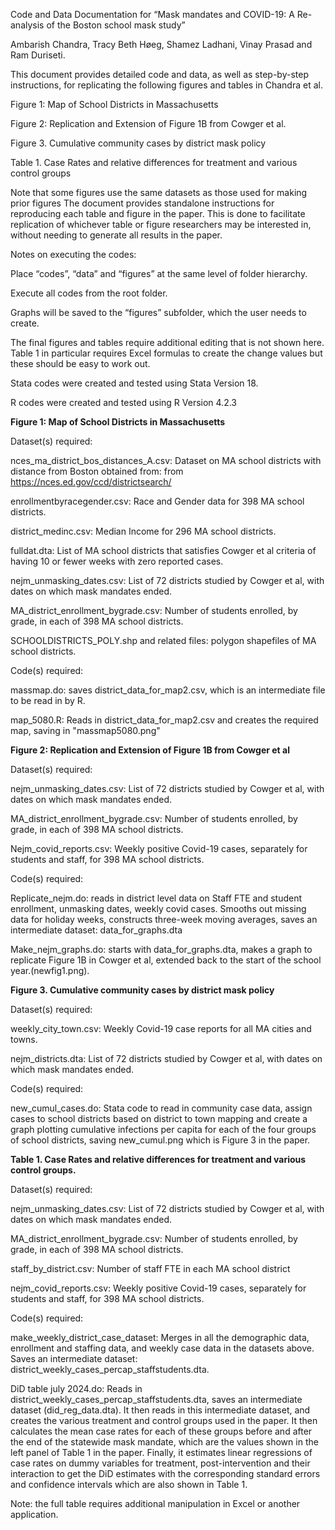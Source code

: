 Code and Data Documentation for “Mask mandates and COVID-19: A Re-analysis of the Boston school mask study”

Ambarish Chandra, Tracy Beth Høeg, Shamez Ladhani, Vinay Prasad and Ram Duriseti.

This document provides detailed code and data, as well as step-by-step instructions, for replicating the following figures and tables in Chandra et al.

Figure 1: Map of School Districts in Massachusetts

Figure 2: Replication and Extension of Figure 1B from Cowger et al.

Figure 3. Cumulative community cases by district mask policy


Table 1. Case Rates and relative differences for treatment and various control groups

Note that some figures use the same datasets as those used for making prior figures  The document provides standalone instructions for reproducing each table and figure in the paper. This is done to facilitate replication of whichever table or figure researchers may be interested in, without needing to generate all results in the paper.

Notes on executing the codes:

Place “codes”, “data” and “figures” at the same level of folder hierarchy.

Execute all codes from the root folder.

Graphs will be saved to the “figures” subfolder, which the user needs to create.

The final figures and tables require additional editing that is not shown here. Table 1 in particular requires Excel formulas to create the change values but these should be easy to work out. 

Stata codes were created and tested using Stata Version 18.

R codes were created and tested using R Version 4.2.3


**Figure 1: Map of School Districts in Massachusetts**

Dataset(s) required:

nces_ma_district_bos_distances_A.csv: Dataset on MA school districts with distance from Boston obtained from: from https://nces.ed.gov/ccd/districtsearch/

enrollmentbyracegender.csv: Race and Gender data for 398 MA school districts.

district_medinc.csv: Median Income for 296 MA school districts.

fulldat.dta: List of MA school districts that satisfies Cowger et al criteria of having 10 or fewer weeks with zero reported cases. 

nejm_unmasking_dates.csv: List of 72 districts studied by Cowger et al, with dates on which mask mandates ended.

MA_district_enrollment_bygrade.csv: Number of students enrolled, by grade, in each of 398 MA school districts.

SCHOOLDISTRICTS_POLY.shp and related files: polygon shapefiles of MA school districts.

Code(s) required:

massmap.do: saves district_data_for_map2.csv, which is an intermediate file to be read in by R.

map_5080.R: Reads in district_data_for_map2.csv and creates the required map, saving in "massmap5080.png"


**Figure 2: Replication and Extension of Figure 1B from Cowger et al**

Dataset(s) required:

nejm_unmasking_dates.csv: List of 72 districts studied by Cowger et al, with dates on which mask mandates ended.

MA_district_enrollment_bygrade.csv: Number of students enrolled, by grade, in each of 398 MA school districts.

Nejm_covid_reports.csv: Weekly positive Covid-19 cases, separately for students and staff, for 398 MA school districts.


Code(s) required:

Replicate_nejm.do: reads in district level data on Staff FTE and student enrollment, unmasking dates, weekly covid cases. Smooths out missing data for holiday weeks, constructs three-week moving averages, saves an intermediate dataset: data_for_graphs.dta

Make_nejm_graphs.do: starts with data_for_graphs.dta, makes a graph to replicate Figure 1B in Cowger et al, extended back to the start of the school year.(newfig1.png). 


**Figure 3. Cumulative community cases by district mask policy**

Dataset(s) required: 

weekly_city_town.csv: Weekly Covid-19 case reports for all MA cities and towns. 

nejm_districts.dta: List of 72 districts studied by Cowger et al, with dates on which mask mandates ended.

Code(s) required: 

new_cumul_cases.do: Stata code to read in community case data, assign cases to school districts based on district to town mapping and create a graph plotting cumulative infections per capita for each of the four groups of school districts, saving new_cumul.png which is Figure 3 in the paper.


**Table 1. Case Rates and relative differences for treatment and various control groups.**


Dataset(s) required:

nejm_unmasking_dates.csv: List of 72 districts studied by Cowger et al, with dates on which mask mandates ended.

MA_district_enrollment_bygrade.csv: Number of students enrolled, by grade, in each of 398 MA school districts.

staff_by_district.csv: Number of staff FTE in each MA school district

nejm_covid_reports.csv: Weekly positive Covid-19 cases, separately for students and staff, for 398 MA school districts.

Code(s) required:

make_weekly_district_case_dataset: Merges in all the demographic data, enrollment and staffing data, and weekly case data in the datasets above. Saves an intermediate dataset: district_weekly_cases_percap_staffstudents.dta.

DiD table july 2024.do: Reads in district_weekly_cases_percap_staffstudents.dta, saves an intermediate dataset (did_reg_data.dta). It then reads in this intermediate dataset, and creates the various treatment and control groups used in the paper. It then calculates the mean case rates for each of these groups before and after the end of the statewide mask mandate, which are the values shown in the left panel of Table 1 in the paper. Finally, it estimates linear regressions of case rates on dummy variables for treatment, post-intervention and their interaction to get the DiD estimates with the corresponding standard errors and confidence intervals which are also shown in Table 1.

Note: the full table requires additional manipulation in Excel or another application.
